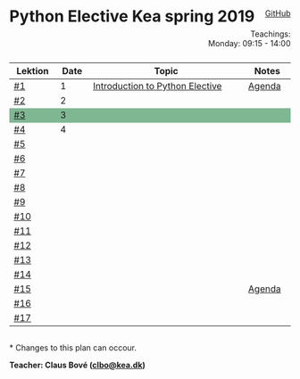 <head>
  <style> 
    
    h1:first-of-type {display: none;}
    #github {text-align: right; margin:-50px 0 50px 0}
    #teachings {text-align: right; margin: -30px 0 10px 0}
    #tbl {display: inline-table}
    td {vertical-align: top;}
  </style>
</head>

# Python Elective Kea spring 2019

<div id="github"><a href="https://github.com/python-elective/">GitHub</a></div>

<div id="teachings">
  Teachings: <br> Monday: 09:15 - 14:00<br>
</div>

<table id="tbl">
  <thead>
  <tr>
      <th>Lektion</th>
      <th>Date</th>
      <th>Topic</th>
    <th>Notes</th>
  </tr>
  </thead>
  <tbody>
  <tr>
    <td><a href="">#1</a></td>
      <td>1</td>
      <td>    
        <a href="">Introduction to Python Elective</a></td>
      <td><a href="">Agenda</a></td>
  </tr>
  
  <tr>
      <td><a href="">#2</a></td>
      <td>2</td>
      <td>
        <a href=""></a></td>
      <td></td>
  </tr>
  
  <tr style="background-color: #80b793">
      <td><a href="">#3</a></td>
      <td>3</td>
      <td>
        <a href=""></a>
      </td>
      <td></td>
  </tr>
  
  <tr>
      <td><a href="">#4</a></td>
      <td>4</td>
      <td>
         <a href=""></a>
      </td>
      <td></td>
  </tr>
  
  <tr>
      <td><a href="">#5</a></td>
      <td></td>
      <td>
        <a href=""></a>
      </td>
      <td></td>
  </tr>  
  
  <tr>
      <td><a href="">#6</a></td>
      <td></td> 
      <td>
        <a href=""></a>
      </td>
      <td></td>
  </tr>

  <tr> 
      <td><a href="">#7</a></td>
      <td></td>
      <td>
        <a href=""></a>
      </td>
      <td></td>
  </tr>
  
  <tr>      
      <td><a href="">#8</a></td>
      <td></td>
      <td>
        <a href=""></a>
      </td>
      <td></td>
  </tr>

  <tr>
      <td><a href="">#9</a></td>
      <td></td>
      <td>
        <a href=""></a>
      </td>
      <td></td>
  </tr>
  
  <tr>
      <td><a href="">#10</a></td>
      <td></td>
      <td>
        <a href=""></a>
      </td>
      <td></td>
  </tr>
  
  <tr>
      <td><a href="">#11</a></td>
      <td></td>
      <td>
        <a href=""></a>
      </td>
      <td></td>
  </tr>
  <tr>
      <td><a href="">#12</a></td>
      <td></td>
      <td>
        <a href=""></a>
      </td>
      <td></td>
  </tr>
  
  <tr>
      <td><a href="">#13</a></td>
      <td></td>
      <td>
        <a href=""></a>
      </td>
      <td></td>
  </tr>
  
  <tr>
      <td><a href="">#14</a></td>
      <td></td>
      <td>
        <a href=""></a>
      </td>
      <td></td>
  </tr>

  <tr>
      <td><a href="">#15</a></td>
      <td></td>
      <td>
        <a href=""></a>
      </td>
      <td><a href="">Agenda</a></td>
  </tr>
  
  <tr>
      <td><a href="">#16</a></td>
      <td></td>
      <td><a href=""></a></td>
      <td></td>
  </tr>
  
  <tr>
      <td><a href="">#17</a></td>
      <td></td>
      <td><a href=""></a></td>
      <td></td>
  </tr>
  </tbody>
</table>
            
\* Changes to this plan can occour. <br>

__Teacher: Claus Bové (clbo@kea.dk)__

